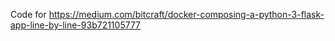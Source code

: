 Code for https://medium.com/bitcraft/docker-composing-a-python-3-flask-app-line-by-line-93b721105777
